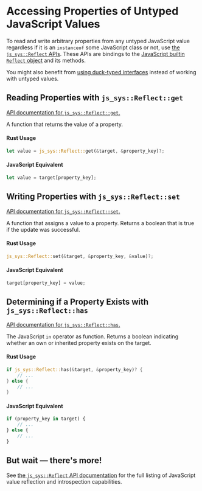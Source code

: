 # Accessing Properties of Untyped JavaScript Values

To read and write arbitrary properties from any untyped JavaScript value
regardless if it is an `instanceof` some JavaScript class or not, use [the
`js_sys::Reflect` APIs][js-sys-reflect]. These APIs are bindings to the
[JavaScript builtin `Reflect` object][mdn-reflect] and its methods.

You might also benefit from [using duck-typed
interfaces](./working-with-duck-typed-interfaces.html) instead of working with
untyped values.

## Reading Properties with `js_sys::Reflect::get`

[API documentation for `js_sys::Reflect::get`.](https://docs.rs/js-sys/0.3.39/js_sys/Reflect/fn.get.html)

A function that returns the value of a property.

#### Rust Usage

```rust
let value = js_sys::Reflect::get(&target, &property_key)?;
```

#### JavaScript Equivalent

```js
let value = target[property_key];
```

## Writing Properties with `js_sys::Reflect::set`

[API documentation for `js_sys::Reflect::set`.](https://docs.rs/js-sys/0.3.39/js_sys/Reflect/fn.set.html)

A function that assigns a value to a property. Returns a boolean that is true if
the update was successful.

#### Rust Usage

```rust
js_sys::Reflect::set(&target, &property_key, &value)?;
```

#### JavaScript Equivalent

```js
target[property_key] = value;
```

## Determining if a Property Exists with `js_sys::Reflect::has`

[API documentation for `js_sys::Reflect::has`.](https://docs.rs/js-sys/0.3.39/js_sys/Reflect/fn.has.html)

The JavaScript `in` operator as function. Returns a boolean indicating whether
an own or inherited property exists on the target.

#### Rust Usage

```rust
if js_sys::Reflect::has(&target, &property_key)? {
    // ...
} else {
    // ...
}
```

#### JavaScript Equivalent

```js
if (property_key in target) {
    // ...
} else {
    // ...
}
```

## But wait — there's more!

See [the `js_sys::Reflect` API documentation][js-sys-reflect] for the full
listing of JavaScript value reflection and introspection capabilities.

[js-sys-reflect]: https://docs.rs/js-sys/latest/js_sys/Reflect/index.html
[mdn-reflect]: https://developer.mozilla.org/en-US/docs/Web/JavaScript/Reference/Global_Objects/Reflect

